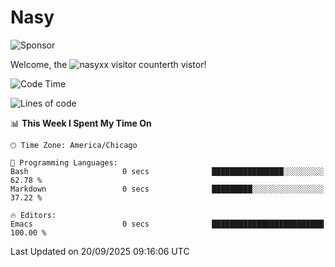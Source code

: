 # Nasy

<!--
<p align="center">
<img height="200" src="https://github-readme-stats.vercel.app/api?username=nasyxx&count_private=true&show_icons=true&theme=dracula&include_all_commits=true"/>
<img height="200" src="https://github-readme-stats.vercel.app/api/top-langs/?username=nasyxx&theme=dracula&hide=html,jupyter+notebook&count_private=true&show_icons=true"/>
</p>

  
----------------
-->

![Sponsor](https://img.shields.io/static/v1.svg?label=Sponsor&message=%E2%9D%A4&logo=GitHub&style=flat&color=pink)
 
Welcome, the ![nasyxx visitor counter](https://count.getloli.com/get/@nasyxx?theme=rule34)th vistor!
 
<!--START_SECTION:waka-->
![Code Time](http://img.shields.io/badge/Code%20Time-4%2C755%20hrs%2015%20mins-blue)

![Lines of code](https://img.shields.io/badge/From%20Hello%20World%20I%27ve%20Written-6.3%20million%20lines%20of%20code-blue)

📊 **This Week I Spent My Time On** 

```text
🕑︎ Time Zone: America/Chicago

💬 Programming Languages: 
Bash                     0 secs              ████████████████░░░░░░░░░   62.78 % 
Markdown                 0 secs              █████████░░░░░░░░░░░░░░░░   37.22 % 

🔥 Editors: 
Emacs                    0 secs              █████████████████████████   100.00 % 
```


 Last Updated on 20/09/2025 09:16:06 UTC
<!--END_SECTION:waka-->

<!-- ![visitors](https://visitor-badge.laobi.icu/badge?page_id=nasyxx.nasyxx) -->
